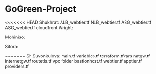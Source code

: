 # GoGreen-Project
<<<<<<< HEAD
Shukhrat:
ALB_webtier.tf
NLB_webtier.tf
ASG_webtier.tf
ASG_webtier.tf
cloudfront
Wright:




Mohiniso:




Sitora:


=======
Sh.Suvonkulova:
main.tf
variables.tf
terraform.tfvars
natgw.tf
internetgw.tf
routetls.tf
vpc folder
bastionhost.tf
webtier.tf
apptier.tf
providers.tf
